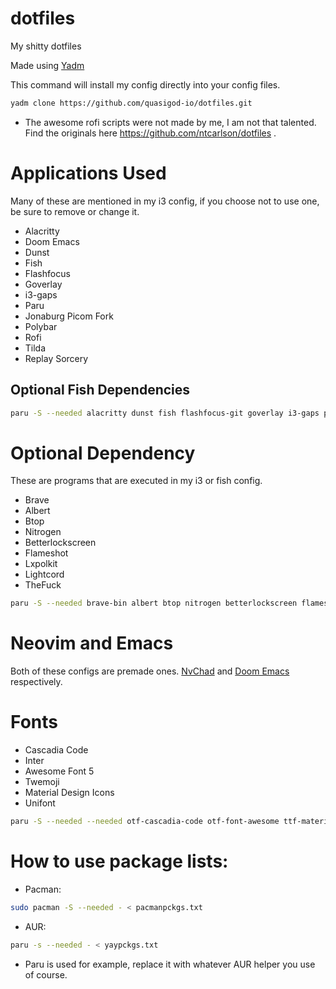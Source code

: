 # dotfiles
My shitty dotfiles

Made using [Yadm](yadm.io/#)

This command will install my config directly into your config files.
``` sh
yadm clone https://github.com/quasigod-io/dotfiles.git
```
* The awesome rofi scripts were not made by me, I am not that talented. Find the originals here https://github.com/ntcarlson/dotfiles .

# Applications Used
Many of these are mentioned in my i3 config, if you choose not to use one, be sure to remove or change it.
- Alacritty
- Doom Emacs
- Dunst
- Fish
- Flashfocus
- Goverlay
- i3-gaps
- Paru
- Jonaburg Picom Fork
- Polybar
- Rofi
- Tilda
- Replay Sorcery

## Optional Fish Dependencies

``` sh
paru -S --needed alacritty dunst fish flashfocus-git goverlay i3-gaps picom-jonaburg-git polybar rofi tilda replay-sorcery
```

# Optional Dependency
These are programs that are executed in my i3 or fish config.

- Brave
- Albert
- Btop
- Nitrogen
- Betterlockscreen
- Flameshot
- Lxpolkit
- Lightcord
- TheFuck

``` sh
paru -S --needed brave-bin albert btop nitrogen betterlockscreen flameshot lxpolkit lightcord-bin thefuck 
```

# Neovim and Emacs
Both of these configs are premade ones. [NvChad](https://github.com/NvChad/NvChad) and [Doom Emacs](https://github.com/hlissner/doom-emacs) respectively.

# Fonts
- Cascadia Code
- Inter
- Awesome Font 5
- Twemoji
- Material Design Icons
- Unifont

``` sh
paru -S --needed --needed otf-cascadia-code otf-font-awesome ttf-material-design-icons-extended ttf-material-design-icons-webfont ttf-twemoji ttf-unifont
```

# How to use package lists:

* Pacman: 

``` sh
sudo pacman -S --needed - < pacmanpckgs.txt
```

* AUR:
``` sh
paru -s --needed - < yaypckgs.txt
```
* Paru is used for example, replace it with whatever AUR helper you use of course.
